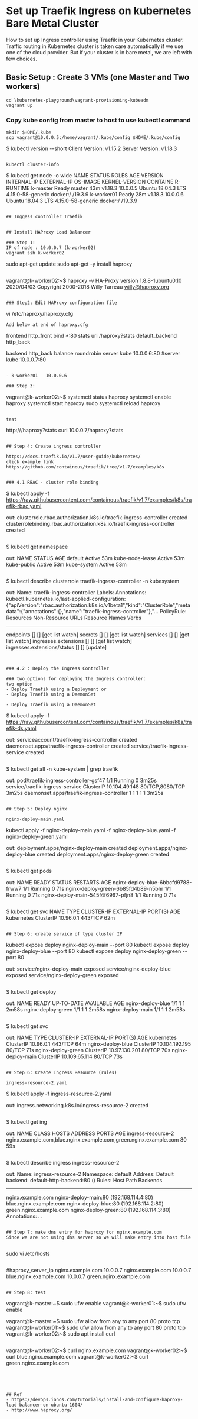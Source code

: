 # Set up Traefik Ingress on kubernetes Bare Metal Cluster
How to set up Ingress controller using Traefik  in your Kubernetes cluster. 
Traffic routing in Kubernetes cluster is taken care automatically if we use one of the cloud provider. 
But if your cluster is in bare metal, we are left with few choices.

## Basic Setup : Create 3 VMs (one Master and Two workers)

```
cd \kubernetes-playground\vagrant-provisioning-kubeadm
vagrant up
```

### Copy kube config from master to host to use kubectl command
```
mkdir $HOME/.kube
scp vagrant@10.0.0.5:/home/vagrant/.kube/config $HOME/.kube/config

```
$ kubectl version --short
Client Version: v1.15.2
Server Version: v1.18.3
```

kubectl cluster-info

```
$ kubectl get node -o wide
NAME         STATUS   ROLES    AGE   VERSION   INTERNAL-IP   EXTERNAL-IP   OS-IMAGE             KERNEL-VERSION      CONTAINE   R-RUNTIME
k-master     Ready    master   43m   v1.18.3   10.0.0.5      <none>        Ubuntu 18.04.3 LTS   4.15.0-58-generic   docker:/   /19.3.9
k-worker01   Ready    <none>   28m   v1.18.3   10.0.0.6      <none>        Ubuntu 18.04.3 LTS   4.15.0-58-generic   docker:/   /19.3.9
```

## Inggess controller Traefik


## Install HAProxy Load Balancer

### Step 1: 
IP of node : 10.0.0.7 (k-worker02)
vagrant ssh k-worker02

```
sudo apt-get update
sudo apt-get -y install haproxy
```

```
vagrant@k-worker02:~$ haproxy -v
HA-Proxy version 1.8.8-1ubuntu0.10 2020/04/03
Copyright 2000-2018 Willy Tarreau <willy@haproxy.org>
```

### Step2: Edit HAProxy configuration file

```
 vi /etc/haproxy/haproxy.cfg
```
Add below at end of haproxy.cfg
```
frontend http_front
  bind *:80
  stats uri /haproxy?stats
  default_backend http_back

backend http_back
  balance roundrobin
  server kube 10.0.0.6:80
  #server kube 10.0.0.7:80
```

- k-worker01   10.0.0.6       

### Step 3: 
```
vagrant@k-worker02:~$ systemctl status haproxy
systemctl enable haproxy
systemctl start haproxy
sudo systemctl reload haproxy
```

test
```
http://<load balancer public IP>/haproxy?stats
curl 10.0.0.7/haproxy?stats
```

## Step 4: Create ingress controller 

https://docs.traefik.io/v1.7/user-guide/kubernetes/
click example link
https://github.com/containous/traefik/tree/v1.7/examples/k8s


### 4.1 RBAC - cluster role binding
```
$ kubectl apply -f https://raw.githubusercontent.com/containous/traefik/v1.7/examples/k8s/traefik-rbac.yaml

out:
clusterrole.rbac.authorization.k8s.io/traefik-ingress-controller created
clusterrolebinding.rbac.authorization.k8s.io/traefik-ingress-controller created
```

```
$ kubectl get namespace

out:
NAME              STATUS   AGE
default           Active   53m
kube-node-lease   Active   53m
kube-public       Active   53m
kube-system       Active   53m
```

```
$ kubectl describe clusterrole traefik-ingress-controller -n kubesystem

out: 
Name:         traefik-ingress-controller
Labels:       <none>
Annotations:  kubectl.kubernetes.io/last-applied-configuration:
                {"apiVersion":"rbac.authorization.k8s.io/v1beta1","kind":"ClusterRole","metadata":{"annotations":{},"name":"traefik-ingress-controller"},"...
PolicyRule:
  Resources                    Non-Resource URLs  Resource Names  Verbs
  ---------                    -----------------  --------------  -----
  endpoints                    []                 []              [get list watch]
  secrets                      []                 []              [get list watch]
  services                     []                 []              [get list watch]
  ingresses.extensions         []                 []              [get list watch]
  ingresses.extensions/status  []                 []              [update]
```


### 4.2 : Deploy the Ingress Controller

### two options for deploying the Ingress controller:
two option
- Deploy Traefik using a Deployment or
- Deploy Traefik using a DaemonSet

- Deploy Traefik using a DaemonSet

```
$ kubectl apply -f https://raw.githubusercontent.com/containous/traefik/v1.7/examples/k8s/traefik-ds.yaml

out:
serviceaccount/traefik-ingress-controller created
daemonset.apps/traefik-ingress-controller created
service/traefik-ingress-service created
```

```
$ kubectl get all -n kube-system |  grep traefik

out: 
pod/traefik-ingress-controller-gsf47           1/1     Running   0          3m25s
service/traefik-ingress-service   ClusterIP   10.104.49.148   <none>        80/TCP,8080/TCP          3m25s
daemonset.apps/traefik-ingress-controller   1         1         1       1            1           <none>                        3m25s
```

## Step 5: Deploy nginx

nginx-deploy-main.yaml
```
kubectl apply -f  nginx-deploy-main.yaml -f nginx-deploy-blue.yaml -f nginx-deploy-green.yaml

out:
deployment.apps/nginx-deploy-main created
deployment.apps/nginx-deploy-blue created
deployment.apps/nginx-deploy-green created
```

```
$ kubectl get pods

out:
NAME                                  READY   STATUS    RESTARTS   AGE
nginx-deploy-blue-6bbcfd9788-frww7    1/1     Running   0          71s
nginx-deploy-green-6b85fd4b89-n5bhr   1/1     Running   0          71s
nginx-deploy-main-545f4f6967-pfjn8    1/1     Running   0          71s
```

```
$ kubectl get svc
NAME         TYPE        CLUSTER-IP   EXTERNAL-IP   PORT(S)   AGE
kubernetes   ClusterIP   10.96.0.1    <none>        443/TCP   62m
```

## Step 6: create service of type cluster IP

```
kubectl expose deploy nginx-deploy-main --port 80
kubectl expose deploy nginx-deploy-blue --port 80
kubectl expose deploy nginx-deploy-green --port 80

out:
service/nginx-deploy-main exposed
service/nginx-deploy-blue exposed
service/nginx-deploy-green exposed
```

```
$ kubectl get deploy

out:
NAME                 READY   UP-TO-DATE   AVAILABLE   AGE
nginx-deploy-blue    1/1     1            1           2m58s
nginx-deploy-green   1/1     1            1           2m58s
nginx-deploy-main    1/1     1            1           2m58s
```

```
$ kubectl get svc

out:
NAME                 TYPE        CLUSTER-IP       EXTERNAL-IP   PORT(S)   AGE
kubernetes           ClusterIP   10.96.0.1        <none>        443/TCP   64m
nginx-deploy-blue    ClusterIP   10.104.192.195   <none>        80/TCP    71s
nginx-deploy-green   ClusterIP   10.97.130.201    <none>        80/TCP    70s
nginx-deploy-main    ClusterIP   10.109.65.114    <none>        80/TCP    73s
```

## Step 6: Create Ingress Resource (rules)

ingress-resource-2.yaml

```
$ kubectl apply -f ingress-resource-2.yaml

out:
ingress.networking.k8s.io/ingress-resource-2 created
```

```
$ kubectl get ing

out:
NAME                 CLASS    HOSTS                                                              ADDRESS   PORTS   AGE
ingress-resource-2   <none>   nginx.example.com,blue.nginx.example.com,green.nginx.example.com             80      59s
```

```
$ kubectl describe ingress ingress-resource-2

out:
Name:             ingress-resource-2
Namespace:        default
Address:
Default backend:  default-http-backend:80 (<none>)
Rules:
  Host                     Path  Backends
  ----                     ----  --------
  nginx.example.com
                              nginx-deploy-main:80 (192.168.114.4:80)
  blue.nginx.example.com
                              nginx-deploy-blue:80 (192.168.114.2:80)
  green.nginx.example.com
                              nginx-deploy-green:80 (192.168.114.3:80)
Annotations:
.
.
```

## Step 7: make dns entry for haproxy for nginx.example.com
Since we are not using dns server so we will make entry into host file
 
```
sudo vi /etc/hosts
```

```
#haproxy_server_ip nginx.example.com 
10.0.0.7        nginx.example.com
10.0.0.7        blue.nginx.example.com
10.0.0.7        green.nginx.example.com
```

## Step 8: test

```
vagrant@k-master:~$ sudo ufw enable
vagrant@k-worker01:~$ sudo ufw enable

vagrant@k-master:~$ sudo ufw allow from any to any port 80 proto tcp
vagrant@k-worker01:~$ sudo ufw allow from any to any port 80 proto tcp
vagrant@k-worker02:~$ sudo apt install curl
```

```
vagrant@k-worker02:~$ curl nginx.example.com
vagrant@k-worker02:~$ curl blue.nginx.example.com
vagrant@k-worker02:~$ curl green.nginx.example.com
```




## Ref
- https://devops.ionos.com/tutorials/install-and-configure-haproxy-load-balancer-on-ubuntu-1604/
- http://www.haproxy.org/